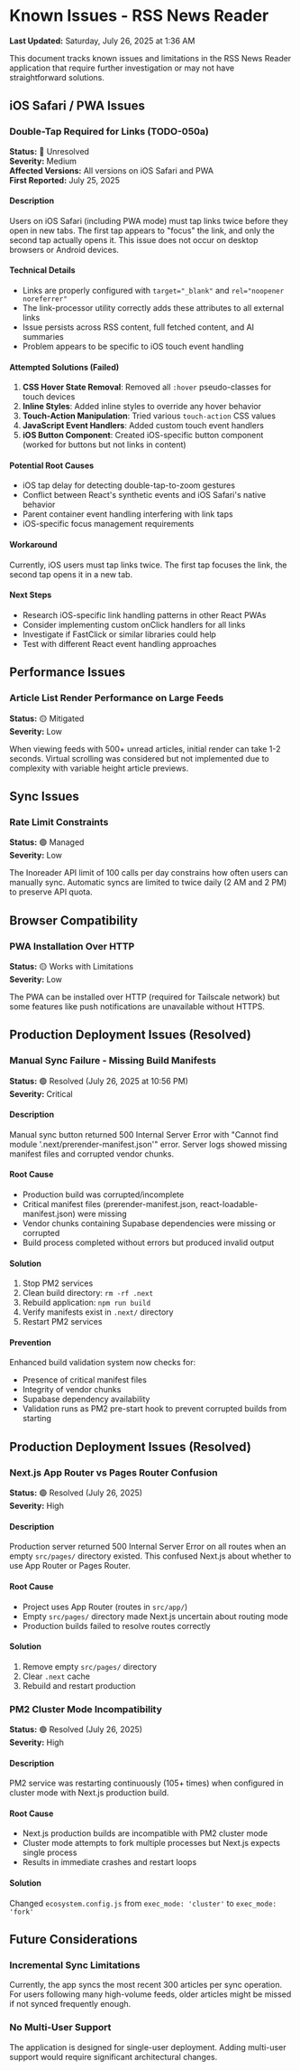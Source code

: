 # Known Issues - RSS News Reader

**Last Updated:** Saturday, July 26, 2025 at 1:36 AM

This document tracks known issues and limitations in the RSS News Reader application that require further investigation or may not have straightforward solutions.

## iOS Safari / PWA Issues

### Double-Tap Required for Links (TODO-050a)

**Status:** 🔴 Unresolved  
**Severity:** Medium  
**Affected Versions:** All versions on iOS Safari and PWA  
**First Reported:** July 25, 2025

#### Description
Users on iOS Safari (including PWA mode) must tap links twice before they open in new tabs. The first tap appears to "focus" the link, and only the second tap actually opens it. This issue does not occur on desktop browsers or Android devices.

#### Technical Details
- Links are properly configured with `target="_blank"` and `rel="noopener noreferrer"`
- The link-processor utility correctly adds these attributes to all external links
- Issue persists across RSS content, full fetched content, and AI summaries
- Problem appears to be specific to iOS touch event handling

#### Attempted Solutions (Failed)
1. **CSS Hover State Removal**: Removed all `:hover` pseudo-classes for touch devices
2. **Inline Styles**: Added inline styles to override any hover behavior
3. **Touch-Action Manipulation**: Tried various `touch-action` CSS values
4. **JavaScript Event Handlers**: Added custom touch event handlers
5. **iOS Button Component**: Created iOS-specific button component (worked for buttons but not links in content)

#### Potential Root Causes
- iOS tap delay for detecting double-tap-to-zoom gestures
- Conflict between React's synthetic events and iOS Safari's native behavior
- Parent container event handling interfering with link taps
- iOS-specific focus management requirements

#### Workaround
Currently, iOS users must tap links twice. The first tap focuses the link, the second tap opens it in a new tab.

#### Next Steps
- Research iOS-specific link handling patterns in other React PWAs
- Consider implementing custom onClick handlers for all links
- Investigate if FastClick or similar libraries could help
- Test with different React event handling approaches

## Performance Issues

### Article List Render Performance on Large Feeds
**Status:** 🟡 Mitigated  
**Severity:** Low  

When viewing feeds with 500+ unread articles, initial render can take 1-2 seconds. Virtual scrolling was considered but not implemented due to complexity with variable height article previews.

## Sync Issues

### Rate Limit Constraints
**Status:** 🟢 Managed  
**Severity:** Low  

The Inoreader API limit of 100 calls per day constrains how often users can manually sync. Automatic syncs are limited to twice daily (2 AM and 2 PM) to preserve API quota.

## Browser Compatibility

### PWA Installation Over HTTP
**Status:** 🟡 Works with Limitations  
**Severity:** Low  

The PWA can be installed over HTTP (required for Tailscale network) but some features like push notifications are unavailable without HTTPS.

## Production Deployment Issues (Resolved)

### Manual Sync Failure - Missing Build Manifests
**Status:** 🟢 Resolved (July 26, 2025 at 10:56 PM)  
**Severity:** Critical  

#### Description
Manual sync button returned 500 Internal Server Error with "Cannot find module '.next/prerender-manifest.json'" error. Server logs showed missing manifest files and corrupted vendor chunks.

#### Root Cause
- Production build was corrupted/incomplete
- Critical manifest files (prerender-manifest.json, react-loadable-manifest.json) were missing
- Vendor chunks containing Supabase dependencies were missing or corrupted
- Build process completed without errors but produced invalid output

#### Solution
1. Stop PM2 services
2. Clean build directory: `rm -rf .next`
3. Rebuild application: `npm run build`
4. Verify manifests exist in `.next/` directory
5. Restart PM2 services

#### Prevention
Enhanced build validation system now checks for:
- Presence of critical manifest files
- Integrity of vendor chunks
- Supabase dependency availability
- Validation runs as PM2 pre-start hook to prevent corrupted builds from starting

## Production Deployment Issues (Resolved)

### Next.js App Router vs Pages Router Confusion
**Status:** 🟢 Resolved (July 26, 2025)  
**Severity:** High  

#### Description
Production server returned 500 Internal Server Error on all routes when an empty `src/pages/` directory existed. This confused Next.js about whether to use App Router or Pages Router.

#### Root Cause
- Project uses App Router (routes in `src/app/`)
- Empty `src/pages/` directory made Next.js uncertain about routing mode
- Production builds failed to resolve routes correctly

#### Solution
1. Remove empty `src/pages/` directory
2. Clear `.next` cache
3. Rebuild and restart production

### PM2 Cluster Mode Incompatibility
**Status:** 🟢 Resolved (July 26, 2025)  
**Severity:** High  

#### Description
PM2 service was restarting continuously (105+ times) when configured in cluster mode with Next.js production build.

#### Root Cause
- Next.js production builds are incompatible with PM2 cluster mode
- Cluster mode attempts to fork multiple processes but Next.js expects single process
- Results in immediate crashes and restart loops

#### Solution
Changed `ecosystem.config.js` from `exec_mode: 'cluster'` to `exec_mode: 'fork'`

## Future Considerations

### Incremental Sync Limitations
Currently, the app syncs the most recent 300 articles per sync operation. For users following many high-volume feeds, older articles might be missed if not synced frequently enough.

### No Multi-User Support
The application is designed for single-user deployment. Adding multi-user support would require significant architectural changes.